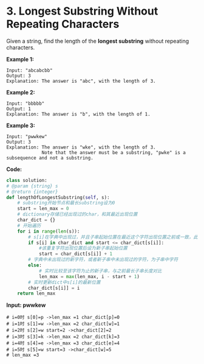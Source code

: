 # 3. Longest Substring Without Repeating Characters

 Given a string, find the length of the **longest substring** without repeating characters.



**Example 1:**

```text
Input: "abcabcbb"
Output: 3 
Explanation: The answer is "abc", with the length of 3. 
```

**Example 2:**

```text
Input: "bbbbb"
Output: 1
Explanation: The answer is "b", with the length of 1.
```

**Example 3:**

```text
Input: "pwwkew"
Output: 3
Explanation: The answer is "wke", with the length of 3. 
             Note that the answer must be a substring, "pwke" is a subsequence and not a substring.      
```

**Code:**

```python
class solution:
# @param {string} s
# @return {integer}
def lengthOfLongestSubstring(self, s):
    # substring开始节点和最长substring设为0
    start = len_max = 0
    # dictionary存储已经出现过的char，和其最近出现位置
    char_dict = {}
    # 开始遍历
    for i in range(len(s)):
        # s[i]在字典中出现过，并且子串起始位置在最近这个字符出现位置之前或一致，此时为重复字符
        if s[i] in char_dict and start <= char_dict[s[i]]:
            #该重复字符出现位置后设为新子串起始位置
            start = char_dict[s[i]] + 1
        # 字典中未出现过的新字符，或者新子串中未出现过的字符，为子串中字符
        else:
            # 实时比较至该字符为止的新子串，与之前最长子串长度对比
            len_max = max(len_max, i - start + 1)
        # 实时更新dict中s[i]的最新位置
        char_dict[s[i]] = i
    return len_max
```

**Input: pwwkew**

```text
# i=0时 s[0]=p ->len_max =1 char_dict[p]=0
# i=1时 s[1]=w ->len_max =2 char_dict[w]=1
# i=2时 s[2]=w start=2 ->char_dict[2]=2
# i=3时 s[3]=k ->len_max =2 char_dict[k]=3
# i=4时 s[4]=e ->len_max =3 char_dict[e]=4
# i=5时 s[5]=w start=3 ->char_dict[w]=5
# len_max =3
```

## 

## 

